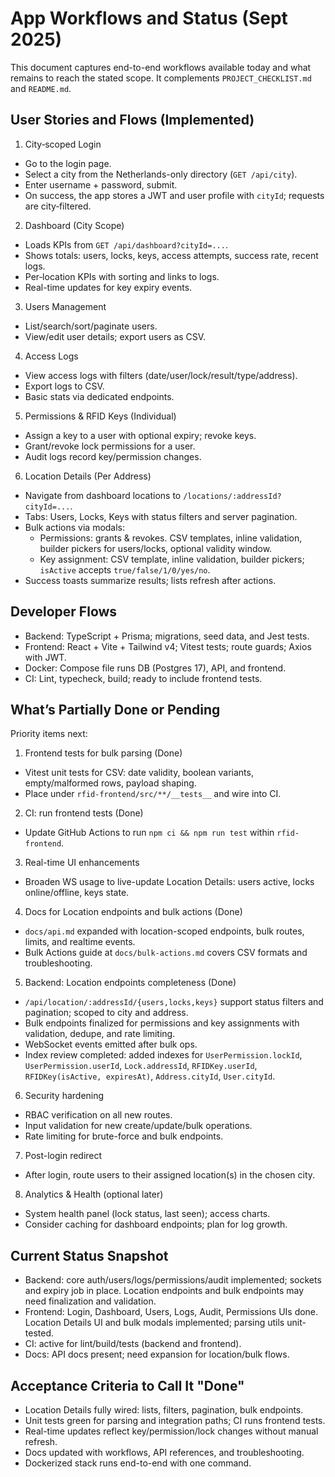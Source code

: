 # App Workflows and Status (Sept 2025)

This document captures end-to-end workflows available today and what remains to reach the stated scope. It complements `PROJECT_CHECKLIST.md` and `README.md`.

## User Stories and Flows (Implemented)

1. City‑scoped Login

- Go to the login page.
- Select a city from the Netherlands-only directory (`GET /api/city`).
- Enter username + password, submit.
- On success, the app stores a JWT and user profile with `cityId`; requests are city‑filtered.

2. Dashboard (City Scope)

- Loads KPIs from `GET /api/dashboard?cityId=...`.
- Shows totals: users, locks, keys, access attempts, success rate, recent logs.
- Per‑location KPIs with sorting and links to logs.
- Real-time updates for key expiry events.

3. Users Management

- List/search/sort/paginate users.
- View/edit user details; export users as CSV.

4. Access Logs

- View access logs with filters (date/user/lock/result/type/address).
- Export logs to CSV.
- Basic stats via dedicated endpoints.

5. Permissions & RFID Keys (Individual)

- Assign a key to a user with optional expiry; revoke keys.
- Grant/revoke lock permissions for a user.
- Audit logs record key/permission changes.

6. Location Details (Per Address)

- Navigate from dashboard locations to `/locations/:addressId?cityId=...`.
- Tabs: Users, Locks, Keys with status filters and server pagination.
- Bulk actions via modals:
  - Permissions: grants & revokes. CSV templates, inline validation, builder pickers for users/locks, optional validity window.
  - Key assignment: CSV template, inline validation, builder pickers; `isActive` accepts `true/false/1/0/yes/no`.
- Success toasts summarize results; lists refresh after actions.

## Developer Flows

- Backend: TypeScript + Prisma; migrations, seed data, and Jest tests.
- Frontend: React + Vite + Tailwind v4; Vitest tests; route guards; Axios with JWT.
- Docker: Compose file runs DB (Postgres 17), API, and frontend.
- CI: Lint, typecheck, build; ready to include frontend tests.

## What’s Partially Done or Pending

Priority items next:

1. Frontend tests for bulk parsing (Done)

- Vitest unit tests for CSV: date validity, boolean variants, empty/malformed rows, payload shaping.
- Place under `rfid-frontend/src/**/__tests__` and wire into CI.

2. CI: run frontend tests (Done)

- Update GitHub Actions to run `npm ci && npm run test` within `rfid-frontend`.

3. Real-time UI enhancements

- Broaden WS usage to live-update Location Details: users active, locks online/offline, keys state.

4. Docs for Location endpoints and bulk actions (Done)

- `docs/api.md` expanded with location-scoped endpoints, bulk routes, limits, and realtime events.
- Bulk Actions guide at `docs/bulk-actions.md` covers CSV formats and troubleshooting.

5. Backend: Location endpoints completeness (Done)

- `/api/location/:addressId/{users,locks,keys}` support status filters and pagination; scoped to city and address.
- Bulk endpoints finalized for permissions and key assignments with validation, dedupe, and rate limiting.
- WebSocket events emitted after bulk ops.
- Index review completed: added indexes for `UserPermission.lockId`, `UserPermission.userId`, `Lock.addressId`, `RFIDKey.userId`, `RFIDKey(isActive, expiresAt)`, `Address.cityId`, `User.cityId`.

6. Security hardening

- RBAC verification on all new routes.
- Input validation for new create/update/bulk operations.
- Rate limiting for brute-force and bulk endpoints.

7. Post-login redirect

- After login, route users to their assigned location(s) in the chosen city.

8. Analytics & Health (optional later)

- System health panel (lock status, last seen); access charts.
- Consider caching for dashboard endpoints; plan for log growth.

## Current Status Snapshot

- Backend: core auth/users/logs/permissions/audit implemented; sockets and expiry job in place. Location endpoints and bulk endpoints may need finalization and validation.
- Frontend: Login, Dashboard, Users, Logs, Audit, Permissions UIs done. Location Details UI and bulk modals implemented; parsing utils unit-tested.
- CI: active for lint/build/tests (backend and frontend).
- Docs: API docs present; need expansion for location/bulk flows.

## Acceptance Criteria to Call It "Done"

- Location Details fully wired: lists, filters, pagination, bulk endpoints.
- Unit tests green for parsing and integration paths; CI runs frontend tests.
- Real-time updates reflect key/permission/lock changes without manual refresh.
- Docs updated with workflows, API references, and troubleshooting.
- Dockerized stack runs end-to-end with one command.
